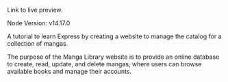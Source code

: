 Link to live preview.

Node Version: v14.17.0

A tutorial to learn Express by creating a website to manage the catalog for a collection of mangas.

The purpose of the Manga Library website is to provide an online database to create, read, update, and delete mangas, where users can browse available books and manage their accounts.